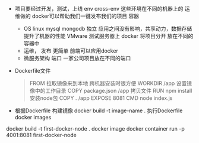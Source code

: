 - 项目要经过开发，测试，上线
  env cross-env
  这些环境在不同的机器上的  运维做的
  docker可以帮助我们一键发布我们的项目 容器

  - OS linux mysql mongodb
    独立 应用之间没有影响，共享动力，数据存储
    提升了机器的性能  VMware 
    测试服务器上 docker 将项目分开 放在不同的容器中
  - 运维， 发布 更简单 前端可以应用docker
  - 微服务架构
    端口 一家公司项目放在不同的端口

- Dockerfile文件 
  > FROM 拉取镜像来到本地 跨机器安装时很方便
  > WORKDIR /app 设置镜像中的工作目录
  > COPY package.json /app 拷贝文件
  > RUN npm install 安装node包
  > COPY . /app
  > EXPOSE 8081
  > CMD node index.js

- 根据Dockerfile 构建镜像
  docker build -t image-name .    执行Dockerfile
  docker images 
  

docker build -t first-docker-node .
docker image 
docker container run -p 4001:8081 first-docker-node